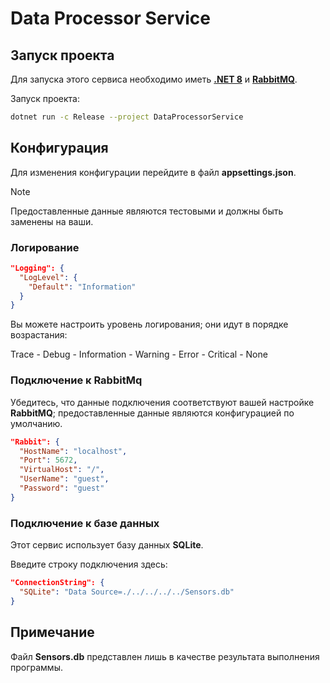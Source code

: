 # Data Processor Service

## Запуск проекта

Для запуска этого сервиса необходимо иметь
[**.NET 8**](https://dotnet.microsoft.com/en-us/download/dotnet/8.0) и [**RabbitMQ**](https://www.rabbitmq.com/docs/download).

Запуск проекта:
```sh
dotnet run -c Release --project DataProcessorService
```

## Конфигурация

Для изменения конфигурации перейдите в файл **appsettings.json**.

> [!NOTE]
> Предоставленные данные являются тестовыми и должны быть заменены на ваши.

### Логирование

```json
"Logging": {
  "LogLevel": {
    "Default": "Information"
  }
}
```

Вы можете настроить уровень логирования; они идут в порядке возрастания:

Trace - Debug - Information - Warning - Error - Critical - None

### Подключение к **RabbitMq**

Убедитесь, что данные подключения соответствуют вашей настройке **RabbitMQ**; предоставленные данные являются конфигурацией по умолчанию.

```json
"Rabbit": {
  "HostName": "localhost",
  "Port": 5672,
  "VirtualHost": "/",
  "UserName": "guest",
  "Password": "guest"
}
```


### Подключение к базе данных

Этот сервис использует базу данных **SQLite**.

Введите строку подключения здесь:

```json
"ConnectionString": {
  "SQLite": "Data Source=./../../../../Sensors.db"
}
```

## Примечание
Файл **Sensors.db** представлен лишь в качестве результата выполнения программы.
